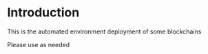 # Introduction
This is the automated environment deployment of some blockchains

Please use as needed
